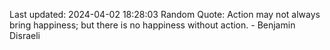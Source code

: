 Last updated: 2024-04-02 18:28:03
Random Quote: Action may not always bring happiness; but there is no happiness without action. - Benjamin Disraeli